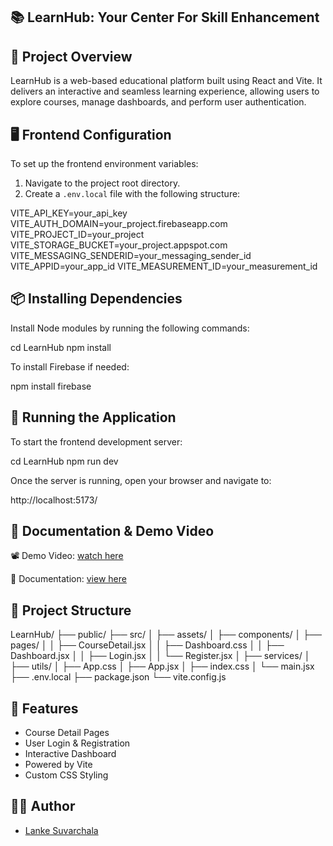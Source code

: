 ## 📚 LearnHub: Your Center For Skill Enhancement

## 📖 Project Overview

LearnHub is a web-based educational platform built using React and Vite. It delivers an interactive and seamless learning experience, allowing users to explore courses, manage dashboards, and perform user authentication.

## 🖥️ Frontend Configuration

To set up the frontend environment variables:

1. Navigate to the project root directory.
2. Create a `.env.local` file with the following structure:

VITE_API_KEY=your_api_key
VITE_AUTH_DOMAIN=your_project.firebaseapp.com
VITE_PROJECT_ID=your_project
VITE_STORAGE_BUCKET=your_project.appspot.com
VITE_MESSAGING_SENDERID=your_messaging_sender_id
VITE_APPID=your_app_id
VITE_MEASUREMENT_ID=your_measurement_id


## 📦 Installing Dependencies

Install Node modules by running the following commands:

cd LearnHub
npm install


To install Firebase if needed:

npm install firebase


## 🚀 Running the Application

To start the frontend development server:

cd LearnHub
npm run dev


Once the server is running, open your browser and navigate to:

http://localhost:5173/

## 📄 Documentation & Demo Video

📽️ Demo Video: [watch here](https://drive.google.com/file/d/1up5MRRWy_FGlcO_Sp9kfC0Yt9rqlNDfP/view?usp=sharing)

📑 Documentation: [view here](https://docs.google.com/document/d/1nyLfHKn9QTEzkp76m3JYPGFUTj9QjpbH/edit?usp=sharing&ouid=113470544669006568256&rtpof=true&sd=true)

## 📁 Project Structure

LearnHub/
├── public/
├── src/
│ ├── assets/
│ ├── components/
│ ├── pages/
│ │ ├── CourseDetail.jsx
│ │ ├── Dashboard.css
│ │ ├── Dashboard.jsx
│ │ ├── Login.jsx
│ │ └── Register.jsx
│ ├── services/
│ ├── utils/
│ ├── App.css
│ ├── App.jsx
│ ├── index.css
│ └── main.jsx
├── .env.local
├── package.json
└── vite.config.js


## 📌 Features

- Course Detail Pages  
- User Login & Registration  
- Interactive Dashboard  
- Powered by Vite  
- Custom CSS Styling  

## 👩‍💻 Author

- [Lanke Suvarchala](https://github.com/SiriVennelakaturi)



